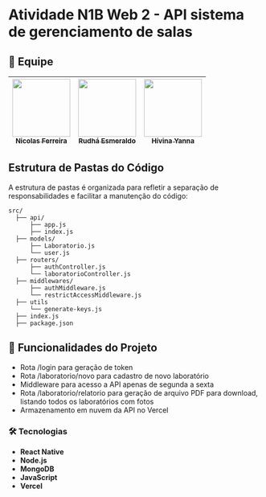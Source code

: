 # Atividade N1B Web 2 - API sistema de gerenciamento de salas

## 👥 Equipe
| [<img loading="lazy" src="https://avatars.githubusercontent.com/u/106767229?s=400&u=d91f527c50979c457174cc70127a0411747c70e5&v=4" width=115><br><sub>Nicolas Ferreira</sub>](https://github.com/Niccofs) | [<img loading="lazy" src="https://avatars.githubusercontent.com/u/100231973?v=4" width=115><br><sub>Rudhá Esmeraldo</sub>](https://github.com/rudhaesmeraldo) | [<img loading="lazy" src="https://avatars.githubusercontent.com/u/90151294?v=4" width=115><br><sub>Hívina Yanna</sub>](https://github.com/hivinayanna) |
| :---: | :---: | :---: |

## Estrutura de Pastas do Código

A estrutura de pastas é organizada para refletir a separação de responsabilidades e facilitar a manutenção do código:

```
src/
  ├── api/
      ├── app.js
      ├── index.js
  ├── models/
      ├── Laboratorio.js
      └── user.js
  ├── routers/
      ├── authController.js
      └── laboratorioController.js    
  ├── middlewares/
      ├── authMiddleware.js
      └── restrictAccessMiddleware.js
  ├── utils
      └── generate-keys.js
  ├── index.js
  ├── package.json
```

## 🔨 Funcionalidades do Projeto

- Rota /login para geração de token
- Rota /laboratorio/novo para cadastro de novo laboratório
- Middleware para acesso a API apenas de segunda a sexta
- Rota /laboratorio/relatorio para geração de arquivo PDF para download, listando todos os laboratórios com fotos
- Armazenamento em nuvem da API no Vercel

### 🛠 Tecnologias

- **React Native**
- **Node.js**
- **MongoDB**
- **JavaScript**
- **Vercel**